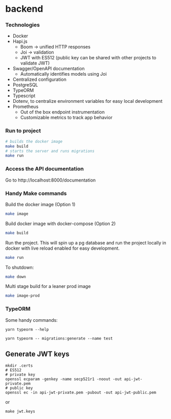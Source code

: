 # backend

### Technologies

* Docker
* Hapi.js
    * Boom -> unified HTTP responses
    * Joi -> validation
    * JWT with ES512 (public key can be shared with other projects to validate JWT)
* Swagger/OpenAPI documentation
    * Automatically identifies models using Joi
* Centralized configuration
* PostgreSQL
* TypeORM
* Typescript
* Dotenv, to centralize environment variables for easy local development
* Prometheus
    * Out of the box endpoint instrumentation
    * Customizable metrics to track app behavior

### Run to project

```bash
# builds the docker image
make build
# starts the server and runs migrations
make run
```

### Access the API documentation

Go to http://localhost:8000/documentation

### Handy Make commands

Build the docker image (Option 1)
```bash
make image 
```

Build docker image with docker-compose (Option 2)
```bash
make build
```

Run the project. This will spin up a pg database and run the project locally in docker with live reload enabled for easy development.
```bash
make run
```

To shutdown:
```bash
make down
```

Multi stage build for a leaner prod image 
```bash
make image-prod
```


### TypeORM

Some handy commands:

```yarn typeorm --help```

```yarn typeorm -- migrations:generate --name test```


## Generate JWT keys
```
mkdir .certs
# ES512
# private key
openssl ecparam -genkey -name secp521r1 -noout -out api-jwt-private.pem
# public key
openssl ec -in api-jwt-private.pem -pubout -out api-jwt-public.pem
```

or 

```
make jwt.keys
```
